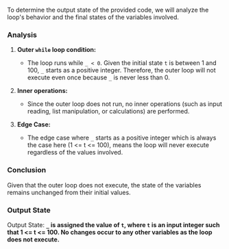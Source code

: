 To determine the output state of the provided code, we will analyze the loop's behavior and the final states of the variables involved. 

### Analysis

1. **Outer `while` loop condition:**
   - The loop runs while `_ < 0`. Given the initial state `t` is between 1 and 100, `_` starts as a positive integer. Therefore, the outer loop will not execute even once because `_` is never less than 0.

2. **Inner operations:**
   - Since the outer loop does not run, no inner operations (such as input reading, list manipulation, or calculations) are performed.

3. **Edge Case:**
   - The edge case where `_` starts as a positive integer which is always the case here (1 <= t <= 100), means the loop will never execute regardless of the values involved.

### Conclusion

Given that the outer loop does not execute, the state of the variables remains unchanged from their initial values.

### Output State

Output State: **`_` is assigned the value of `t`, where `t` is an input integer such that 1 <= t <= 100. No changes occur to any other variables as the loop does not execute.**